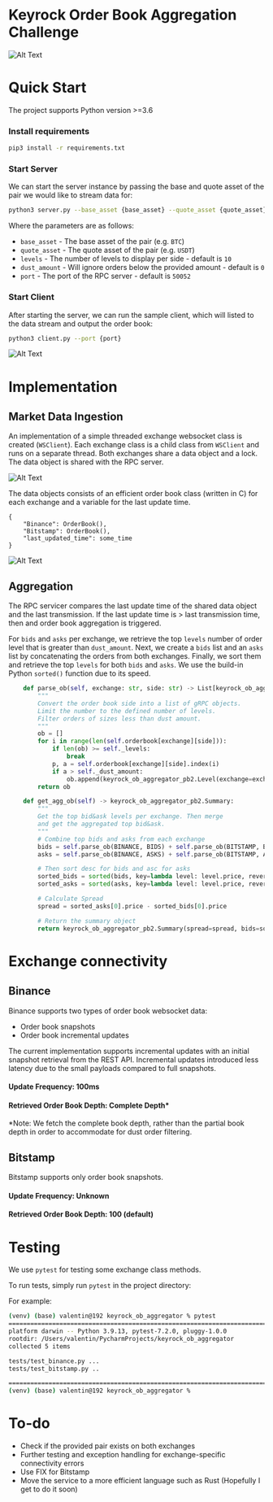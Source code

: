 # Keyrock Order Book Aggregation Challenge
![Alt Text](img/TUI.png)
# Quick Start
The project supports Python version >=3.6 

### Install requirements
```bash
pip3 install -r requirements.txt
```

### Start Server
We can start the server instance by passing the base and quote asset of the pair we would like to stream data for:
```bash
python3 server.py --base_asset {base_asset} --quote_asset {quote_asset} --levels {levels} --dust_amount {dust_amount} --port {port}
```

Where the parameters are as follows:
* `base_asset` - The base asset of the pair (e.g. `BTC`)
* `quote_asset` - The quote asset of the pair (e.g. `USDT`)
* `levels` - The number of levels to display per side - default is `10`
* `dust_amount` - Will ignore orders below the provided amount - default is `0`
* `port` - The port of the RPC server - default is `50052`

### Start Client
After starting the server, we can run the sample client, which will listed to the data stream and output the order book:
```bash
python3 client.py --port {port}
```

![Alt Text](img/OB-Aggregator.gif)

# Implementation

## Market Data Ingestion
An implementation of a simple threaded exchange websocket class is created (`WSClient`). 
Each exchange class is a child class from `WSClient` and runs on a separate thread. 
Both exchanges share a data object and a lock. The data object is shared with the RPC server.

![Alt Text](img/Inheritance.png)

The data objects consists of an efficient order book class (written in C) for each exchange and a variable
for the last update time.
```
{
    "Binance": OrderBook(),
    "Bitstamp": OrderBook(),
    "last_updated_time": some_time
}
```

![Alt Text](img/Usage.png)
## Aggregation
The RPC servicer compares the last update time of the shared data object and the last transmission.
If the last update time is > last transmission time, then and order book aggregation is triggered.

For `bids` and `asks` per exchange, we retrieve the top `levels` number of order level that is 
greater than `dust_amount`. Next, we create a `bids` list and an `asks` list by concatenating 
the orders from both exchanges. Finally, we sort them and retrieve the top `levels` for both
`bids` and `asks`. We use the build-in Python `sorted()` function due to its speed.


```python
    def parse_ob(self, exchange: str, side: str) -> List[keyrock_ob_aggregator_pb2.Level]:
        """
        Convert the order book side into a list of gRPC objects.
        Limit the number to the defined number of levels.
        Filter orders of sizes less than dust amount.
        """
        ob = []
        for i in range(len(self.orderbook[exchange][side])):
            if len(ob) >= self._levels:
                break
            p, a = self.orderbook[exchange][side].index(i)
            if a > self._dust_amount:
                ob.append(keyrock_ob_aggregator_pb2.Level(exchange=exchange, price=p, amount=a))
        return ob

    def get_agg_ob(self) -> keyrock_ob_aggregator_pb2.Summary:
        """
        Get the top bid&ask levels per exchange. Then merge
        and get the aggregated top bid&ask.
        """
        # Combine top bids and asks from each exchange
        bids = self.parse_ob(BINANCE, BIDS) + self.parse_ob(BITSTAMP, BIDS)
        asks = self.parse_ob(BINANCE, ASKS) + self.parse_ob(BITSTAMP, ASKS)

        # Then sort desc for bids and asc for asks
        sorted_bids = sorted(bids, key=lambda level: level.price, reverse=True)
        sorted_asks = sorted(asks, key=lambda level: level.price, reverse=False)

        # Calculate Spread
        spread = sorted_asks[0].price - sorted_bids[0].price

        # Return the summary object
        return keyrock_ob_aggregator_pb2.Summary(spread=spread, bids=sorted_bids[:self._levels], asks=sorted_asks[:self._levels])
```

# Exchange connectivity

## Binance

Binance supports two types of order book websocket data:

- Order book snapshots
- Order book incremental updates

The current implementation supports incremental updates with an initial snapshot retrieval from the REST API. 
Incremental updates introduced less latency due to the small payloads compared to full snapshots.

#### Update Frequency: 100ms
#### Retrieved Order Book Depth: Complete Depth*

*Note: We fetch the complete book depth, rather than the partial book depth in order to accommodate for dust order filtering. 


## Bitstamp
Bitstamp supports only order book snapshots.

#### Update Frequency: Unknown
#### Retrieved Order Book Depth: 100 (default)

# Testing
We use `pytest` for testing some exchange class methods.

To run tests, simply run `pytest` in the project directory:

For example:
```bash
(venv) (base) valentin@192 keyrock_ob_aggregator % pytest
========================================================================================================================== test session starts ==========================================================================================================================
platform darwin -- Python 3.9.13, pytest-7.2.0, pluggy-1.0.0
rootdir: /Users/valentin/PycharmProjects/keyrock_ob_aggregator
collected 5 items                                                                                                                                                                                                                                                       

tests/test_binance.py ...                                                                                                                                                                                                                                         [ 60%]
tests/test_bitstamp.py ..                                                                                                                                                                                                                                         [100%]

=========================================================================================================================== 5 passed in 0.24s ===========================================================================================================================
(venv) (base) valentin@192 keyrock_ob_aggregator % 
```

# To-do

* Check if the provided pair exists on both exchanges
* Further testing and exception handling for exchange-specific connectivity errors
* Use FIX for Bitstamp
* Move the service to a more efficient language such as Rust (Hopefully I get to do it soon)